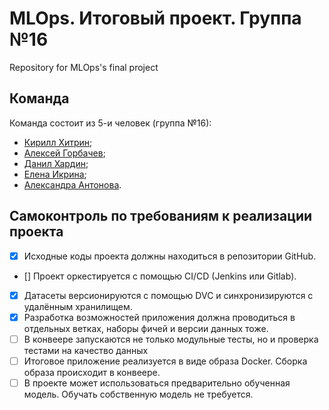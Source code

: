 # MLOps. Итоговый проект. Группа №16
Repository for MLOps's final project

## Команда
Команда состоит из 5-и человек (группа №16):
- [Кирилл Хитрин](https://github.com/khit-mle);
- [Алексей Горбачев](https://github.com/ANGorbachev);
- [Данил Хардин](https://github.com/DanilKhardi);
- [Елена Икрина](https://github.com/LenaIkra);
- [Александра Антонова](https://github.com/alexa313).

## Самоконтроль по требованиям к реализации проекта
- [x] Исходные коды проекта должны находиться в репозитории GitHub.
- [] Проект оркестируется с помощью CI/CD (Jenkins или Gitlab).
- [x] Датасеты версионируются с помощью DVC и синхронизируются с удалённым хранилищем.
- [x] Разработка возможностей приложения должна проводиться в отдельных ветках, наборы фичей и версии данных тоже.
- [ ] В конвеере запускаются не только модульные тесты, но и проверка тестами на качество данных
- [ ] Итоговое приложение реализуется в виде образа Docker. Сборка образа происходит в конвеере.
- [ ] В проекте может использоваться предварительно обученная модель. Обучать собственную модель не требуется.
